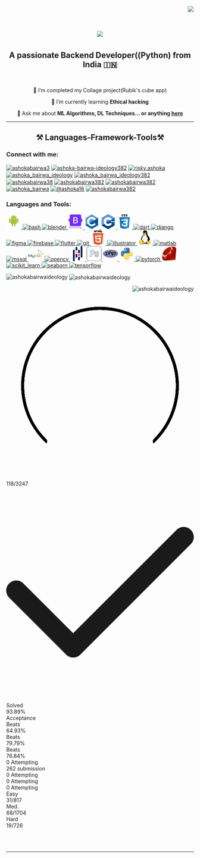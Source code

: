 

<!--
**ashokabairwaideology/ashokabairwaideology** is a ✨ _special_ ✨ repository because its `README.md` (this file) appears on your GitHub profile.

Here are some ideas to get you started:

- 🔭 I’m currently working on ...
- 🌱 I’m currently learning ...
- 👯 I’m looking to collaborate on ...
- 🤔 I’m looking for help with ...
- 💬 Ask me about ...
- 📫 How to reach me: ...
- 😄 Pronouns: ...
- ⚡ Fun fact: ...
-->
[//]: <> (Visitior Badge) 
<a href="![Visitors](https://api.visitorbadge.io/api/visitors?path=https%3A%2F%2Fgithub.com%2Fashokabairwaideology%2FHacking-tools-for-linux&labelColor=%2337d67a&countColor=%23ba68c8&style=flat-square)"><img align="right" src="https://api.visitorbadge.io/api/visitors?path=ashokanairwaideology382&labelColor=%23697689&countColor=%23d9e3f0" /></a><br/>

[//]: <> (Name Live Typing) 
<h1 align="center">
    <img src="https://readme-typing-svg.herokuapp.com/?font=Righteous&size=35&center=true&vCenter=true&width=700&height=100&duration=4000&lines=Hi+There!+🙏;+I'm+Ashoka+Bairwa!;" />
</h1>

[//]: <> (About) 
<h2 align="center">A passionate Backend Developer((Python) from India 🇮🇳</h2><br/>

<div align="center">
 
 🔭 I’m completed my Collage project(Rubik's cube app)
 
 🌱 I’m currently learning **Ethical hacking**

💬 Ask me about **ML Algorithms, DL Techniques... or anything [here]((https://github.com/ashokabairwaideology))**

 </div>



<hr/>


[//]: <> (Language Information)
<h2 align="center">⚒️ Languages-Framework-Tools⚒️</h2>
<h3 align="left">Connect with me:</h3>
<p align="left">
<a href="https://twitter.com/ashokabairwa3" target="blank"><img align="center" src="https://raw.githubusercontent.com/rahuldkjain/github-profile-readme-generator/master/src/images/icons/Social/twitter.svg" alt="ashokabairwa3" height="30" width="40" /></a>
<a href="https://linkedin.com/in/ashoka-bairwa-ideology382" target="blank"><img align="center" src="https://raw.githubusercontent.com/rahuldkjain/github-profile-readme-generator/master/src/images/icons/Social/linked-in-alt.svg" alt="ashoka-bairwa-ideology382" height="30" width="40" /></a>
<a href="https://fb.com/risky.ashoka" target="blank"><img align="center" src="https://raw.githubusercontent.com/rahuldkjain/github-profile-readme-generator/master/src/images/icons/Social/facebook.svg" alt="risky.ashoka" height="30" width="40" /></a>
<a href="https://instagram.com/ashoka_bairwa_ideology" target="blank"><img align="center" src="https://raw.githubusercontent.com/rahuldkjain/github-profile-readme-generator/master/src/images/icons/Social/instagram.svg" alt="ashoka_bairwa_ideology" height="30" width="40" /></a>
<a href="https://www.youtube.com/c/ashoka_bairwa_ideology382" target="blank"><img align="center" src="https://raw.githubusercontent.com/rahuldkjain/github-profile-readme-generator/master/src/images/icons/Social/youtube.svg" alt="ashoka_bairwa_ideology382" height="30" width="40" /></a>
<a href="https://www.codechef.com/users/ashokabairwa38" target="blank"><img align="center" src="https://cdn.jsdelivr.net/npm/simple-icons@3.1.0/icons/codechef.svg" alt="ashokabairwa38" height="30" width="40" /></a>
<a href="https://www.hackerrank.com/ashokabairwa382" target="blank"><img align="center" src="https://raw.githubusercontent.com/rahuldkjain/github-profile-readme-generator/master/src/images/icons/Social/hackerrank.svg" alt="ashokabairwa382" height="30" width="40" /></a>
<a href="https://codeforces.com/profile/ashokabairwa382" target="blank"><img align="center" src="https://raw.githubusercontent.com/rahuldkjain/github-profile-readme-generator/master/src/images/icons/Social/codeforces.svg" alt="ashokabairwa382" height="30" width="40" /></a>
<a href="https://www.leetcode.com/ashoka_bairwa" target="blank"><img align="center" src="https://raw.githubusercontent.com/rahuldkjain/github-profile-readme-generator/master/src/images/icons/Social/leet-code.svg" alt="ashoka_bairwa" height="30" width="40" /></a>
<a href="https://www.hackerearth.com/@ashoka16" target="blank"><img align="center" src="https://raw.githubusercontent.com/rahuldkjain/github-profile-readme-generator/master/src/images/icons/Social/hackerearth.svg" alt="@ashoka16" height="30" width="40" /></a>
<a href="https://auth.geeksforgeeks.org/user/ashokabairwa382" target="blank"><img align="center" src="https://raw.githubusercontent.com/rahuldkjain/github-profile-readme-generator/master/src/images/icons/Social/geeks-for-geeks.svg" alt="ashokabairwa382" height="30" width="40" /></a>
</p>

<h3 align="left">Languages and Tools:</h3>
<p align="left"> <a href="https://developer.android.com" target="_blank" rel="noreferrer"> <img src="https://raw.githubusercontent.com/devicons/devicon/master/icons/android/android-original-wordmark.svg" alt="android" width="40" height="40"/> </a> 
    <a href="https://www.gnu.org/software/bash/" target="_blank" rel="noreferrer"> <img src="https://www.vectorlogo.zone/logos/gnu_bash/gnu_bash-icon.svg" alt="bash" width="40" height="40"/> </a> 
    <a href="https://www.blender.org/" target="_blank" rel="noreferrer"><img src="https://download.blender.org/branding/community/blender_community_badge_white.svg" alt="blender" width="40" height="40"/> </a>
    <a href="https://getbootstrap.com" target="_blank" rel="noreferrer"> <img src="https://raw.githubusercontent.com/devicons/devicon/master/icons/bootstrap/bootstrap-plain-wordmark.svg" alt="bootstrap" width="40" height="40"/> </a>
    <a href="https://www.cprogramming.com/" target="_blank" rel="noreferrer"> <img src="https://raw.githubusercontent.com/devicons/devicon/master/icons/c/c-original.svg" alt="c" width="40" height="40"/> </a> 
    <a href="https://www.w3schools.com/cpp/" target="_blank" rel="noreferrer"> <img src="https://raw.githubusercontent.com/devicons/devicon/master/icons/cplusplus/cplusplus-original.svg" alt="cplusplus" width="40" height="40"/> </a>
    <a href="https://www.w3schools.com/css/" target="_blank" rel="noreferrer"> <img src="https://raw.githubusercontent.com/devicons/devicon/master/icons/css3/css3-original-wordmark.svg" alt="css3" width="40" height="40"/> </a> <a href="https://dart.dev" target="_blank" rel="noreferrer"> <img src="https://www.vectorlogo.zone/logos/dartlang/dartlang-icon.svg" alt="dart" width="40" height="40"/> </a>
    <a href="https://www.djangoproject.com/" target="_blank" rel="noreferrer"> <img src="https://cdn.worldvectorlogo.com/logos/django.svg" alt="django" width="40" height="40"/> </a>
    <a href="https://www.figma.com/" target="_blank" rel="noreferrer"> <img src="https://www.vectorlogo.zone/logos/figma/figma-icon.svg" alt="figma" width="40" height="40"/> </a> 
    <a href="https://firebase.google.com/" target="_blank" rel="noreferrer"> <img src="https://www.vectorlogo.zone/logos/firebase/firebase-icon.svg" alt="firebase" width="40" height="40"/> </a> 
    <a href="https://flutter.dev" target="_blank" rel="noreferrer"> <img src="https://www.vectorlogo.zone/logos/flutterio/flutterio-icon.svg" alt="flutter" width="40" height="40"/> </a> 
    <a href="https://git-scm.com/" target="_blank" rel="noreferrer"> <img src="https://www.vectorlogo.zone/logos/git-scm/git-scm-icon.svg" alt="git" width="40" height="40"/> </a>
    <a href="https://www.w3.org/html/" target="_blank" rel="noreferrer"> <img src="https://raw.githubusercontent.com/devicons/devicon/master/icons/html5/html5-original-wordmark.svg" alt="html5" width="40" height="40"/> </a>
    <a href="https://www.adobe.com/in/products/illustrator.html" target="_blank" rel="noreferrer"> <img src="https://www.vectorlogo.zone/logos/adobe_illustrator/adobe_illustrator-icon.svg" alt="illustrator" width="40" height="40"/> </a> 
    <a href="https://www.linux.org/" target="_blank" rel="noreferrer"> <img src="https://raw.githubusercontent.com/devicons/devicon/master/icons/linux/linux-original.svg" alt="linux" width="40" height="40"/> </a>
    <a href="https://www.mathworks.com/" target="_blank" rel="noreferrer"> <img src="https://upload.wikimedia.org/wikipedia/commons/2/21/Matlab_Logo.png" alt="matlab" width="40" height="40"/> </a> 
    <a href="https://www.microsoft.com/en-us/sql-server" target="_blank" rel="noreferrer"> <img src="https://www.svgrepo.com/show/303229/microsoft-sql-server-logo.svg" alt="mssql" width="40" height="40"/> </a>
    <a href="https://www.mysql.com/" target="_blank" rel="noreferrer"> <img src="https://raw.githubusercontent.com/devicons/devicon/master/icons/mysql/mysql-original-wordmark.svg" alt="mysql" width="40" height="40"/> </a> 
    <a href="https://opencv.org/" target="_blank" rel="noreferrer"> <img src="https://www.vectorlogo.zone/logos/opencv/opencv-icon.svg" alt="opencv" width="40" height="40"/> </a>
    <a href="https://pandas.pydata.org/" target="_blank" rel="noreferrer"> <img src="https://raw.githubusercontent.com/devicons/devicon/2ae2a900d2f041da66e950e4d48052658d850630/icons/pandas/pandas-original.svg" alt="pandas" width="40" height="40"/> </a>
    <a href="https://www.photoshop.com/en" target="_blank" rel="noreferrer"> <img src="https://raw.githubusercontent.com/devicons/devicon/master/icons/photoshop/photoshop-line.svg" alt="photoshop" width="40" height="40"/> </a> 
    <a href="https://www.php.net" target="_blank" rel="noreferrer"> <img src="https://raw.githubusercontent.com/devicons/devicon/master/icons/php/php-original.svg" alt="php" width="40" height="40"/> </a> 
    <a href="https://www.python.org" target="_blank" rel="noreferrer"> <img src="https://raw.githubusercontent.com/devicons/devicon/master/icons/python/python-original.svg" alt="python" width="40" height="40"/> </a> 
    <a href="https://pytorch.org/" target="_blank" rel="noreferrer"> <img src="https://www.vectorlogo.zone/logos/pytorch/pytorch-icon.svg" alt="pytorch" width="40" height="40"/> </a> 
    <a href="https://www.ruby-lang.org/en/" target="_blank" rel="noreferrer"> <img src="https://raw.githubusercontent.com/devicons/devicon/master/icons/ruby/ruby-original.svg" alt="ruby" width="40" height="40"/> </a>
    <a href="https://scikit-learn.org/" target="_blank" rel="noreferrer"> <img src="https://upload.wikimedia.org/wikipedia/commons/0/05/Scikit_learn_logo_small.svg" alt="scikit_learn" width="40" height="40"/> </a> 
    <a href="https://seaborn.pydata.org/" target="_blank" rel="noreferrer"> <img src="https://seaborn.pydata.org/_images/logo-mark-lightbg.svg" alt="seaborn" width="40" height="40"/> </a> 
    <a href="https://www.tensorflow.org" target="_blank" rel="noreferrer"> <img src="https://www.vectorlogo.zone/logos/tensorflow/tensorflow-icon.svg" alt="tensorflow" width="40" height="40"/> </a> </p>

<p><img align="left" src="https://github-readme-stats.vercel.app/api/top-langs?username=ashokabairwaideology&show_icons=true&locale=en&layout=compact" alt="ashokabairwaideology" /></p>

<p>&nbsp;<img align="center" src="https://github-readme-stats.vercel.app/api?username=ashokabairwaideology&show_icons=true&locale=en" alt="ashokabairwaideology" /></p>

<p><img align="right" src="https://github-readme-streak-stats.herokuapp.com/?user=ashokabairwaideology&" alt="ashokabairwaideology" /></p>

<div class="flex w-full gap-2 h-[148px]"><div class="rounded-sd-sm relative flex h-full flex-1 items-center justify-center overflow-hidden bg-layer-1 dark:bg-dark-layer-1 shadow-[unset]"><div class="relative aspect-[1/1] w-[160px] overflow-hidden"><div class="absolute left-1/2 top-1/2 h-[113%] w-[113%] translate-x-[-50%] translate-y-[-44%]"><svg viewBox="0 0 100 100" xmlns="http://www.w3.org/2000/svg" class="absolute left-0 top-0 h-full w-full fill-transparent"><defs><clipPath id="bar-mask"><path fill-rule="evenodd" clip-rule="evenodd" d="M21.3622 21.3622C5.54592 37.1784 5.54592 62.8216 21.3622 78.6378C21.9479 79.2236 21.9479 80.1734 21.3622 80.7591C20.7764 81.3449 19.8266 81.3449 19.2408 80.7591C2.25303 63.7713 2.25303 36.2287 19.2408 19.2409C36.2286 2.25305 63.7713 2.25305 80.7591 19.2409C97.7469 36.2287 97.7469 63.7713 80.7591 80.7591C80.1733 81.3449 79.2236 81.3449 78.6378 80.7591C78.052 80.1734 78.052 79.2236 78.6378 78.6378C94.454 62.8216 94.454 37.1784 78.6378 21.3622C62.8216 5.54594 37.1784 5.54594 21.3622 21.3622Z"></path></clipPath></defs><g clip-path="url(#bar-mask)"><g class="duration-400 origin-center translate-x-0 transition-all ease-[cubic-bezier(.6,1.37,.81,.97)]" style="--tw-rotate:225deg"><circle cx="50" cy="50" r="42" class="fill-transparent qa_6R duration-400 transition-all ease-[cubic-bezier(.6,1.37,.81,.97)] stroke-sd-easy/20" style="stroke-width: 3px; stroke-linecap: round; stroke-dasharray: 46.8309px, 217.169px; stroke-dashoffset: 66px;"></circle><circle cx="50" cy="50" r="42" class="fill-transparent qa_6R duration-400 transition-all ease-[cubic-bezier(.6,1.37,.81,.97)] stroke-sd-easy" style="stroke-width: 3px; stroke-linecap: round; stroke-dasharray: 1.77694px, 262.223px; stroke-dashoffset: 66px;"></circle></g><g class="duration-400 origin-center translate-x-0 transition-all ease-[cubic-bezier(.6,1.37,.81,.97)]" style="--tw-rotate: 296.9603634123807deg;"><circle cx="50" cy="50" r="42" class="fill-transparent qa_6R duration-400 transition-all ease-[cubic-bezier(.6,1.37,.81,.97)] stroke-sd-medium/20" style="stroke-width: 3px; stroke-linecap: round; stroke-dasharray: 97.6743px, 166.326px; stroke-dashoffset: 66px;"></circle><circle cx="50" cy="50" r="42" class="fill-transparent qa_6R duration-400 transition-all ease-[cubic-bezier(.6,1.37,.81,.97)] stroke-sd-medium" style="stroke-width: 3px; stroke-linecap: round; stroke-dasharray: 3.8978px, 260.102px; stroke-dashoffset: 66px;"></circle></g><g class="duration-400 origin-center translate-x-0 transition-all ease-[cubic-bezier(.6,1.37,.81,.97)]" style="--tw-rotate: 438.25260240221746deg;"><circle cx="50" cy="50" r="42" class="fill-transparent qa_6R duration-400 transition-all ease-[cubic-bezier(.6,1.37,.81,.97)] stroke-sd-hard/20" style="stroke-width: 3px; stroke-linecap: round; stroke-dasharray: 41.6148px, 222.385px; stroke-dashoffset: 66px;"></circle><circle cx="50" cy="50" r="42" class="fill-transparent qa_6R duration-400 transition-all ease-[cubic-bezier(.6,1.37,.81,.97)] stroke-sd-hard" style="stroke-width: 3px; stroke-linecap: round; stroke-dasharray: 1.08909px, 262.911px; stroke-dashoffset: 66px;"></circle></g></g></svg></div><div class="absolute inset-0"><div class="text-sd-foreground pointer-events-none absolute left-1/2 top-1/2 flex -translate-x-1/2 -translate-y-1/2 flex-col items-center gap-0.5 text-sm transition-opacity duration-200 opacity-100 delay-200"><div><span class="text-[30px] font-semibold leading-[32px]">118</span><span>/<!-- -->3247</span></div><div class="relative"><div class="text-[12px] leading-[normal] p-[1px] before:block before:h-3 before:w-3 text-sd-success absolute right-[calc(100%+2px)] top-1/2 -translate-y-1/2"><svg aria-hidden="true" focusable="false" data-prefix="far" data-icon="check" class="svg-inline--fa fa-check absolute left-1/2 top-1/2 -translate-x-1/2 -translate-y-1/2" role="img" xmlns="http://www.w3.org/2000/svg" viewBox="0 0 448 512"><path fill="currentColor" d="M441 103c9.4 9.4 9.4 24.6 0 33.9L177 401c-9.4 9.4-24.6 9.4-33.9 0L7 265c-9.4-9.4-9.4-24.6 0-33.9s24.6-9.4 33.9 0l119 119L407 103c9.4-9.4 24.6-9.4 33.9 0z"></path></svg></div>Solved</div></div><div class="text-sd-foreground pointer-events-none absolute left-1/2 top-1/2 flex -translate-x-1/2 -translate-y-1/2 flex-col items-center gap-0.5 text-sm transition-opacity duration-200 opacity-0"><div><span class="text-[30px] font-semibold leading-[32px]">93</span><span>.89<!-- -->%</span></div><div>Acceptance</div></div><div class="text-sd-foreground pointer-events-none absolute left-1/2 top-1/2 flex -translate-x-1/2 -translate-y-1/2 flex-col items-center gap-0.5 text-sm transition-opacity duration-200 opacity-0"><div>Beats</div><div><span class="text-[30px] font-semibold leading-[32px]">64</span><span>.93<!-- -->%</span></div></div><div class="text-sd-foreground pointer-events-none absolute left-1/2 top-1/2 flex -translate-x-1/2 -translate-y-1/2 flex-col items-center gap-0.5 text-sm transition-opacity duration-200 opacity-0"><div>Beats</div><div><span class="text-[30px] font-semibold leading-[32px]">79</span><span>.79<!-- -->%</span></div></div><div class="text-sd-foreground pointer-events-none absolute left-1/2 top-1/2 flex -translate-x-1/2 -translate-y-1/2 flex-col items-center gap-0.5 text-sm transition-opacity duration-200 opacity-0"><div>Beats</div><div><span class="text-[30px] font-semibold leading-[32px]">76</span><span>.84<!-- -->%</span></div></div><div class="text-sd-muted-foreground absolute bottom-[5%] left-1/2 -translate-x-1/2 whitespace-nowrap text-xs transition-opacity duration-200 opacity-100 delay-200"><span class="font-semibold">0</span><span> <!-- -->Attempting</span></div><div class="text-sd-muted-foreground absolute bottom-[5%] left-1/2 -translate-x-1/2 whitespace-nowrap text-xs transition-opacity duration-200 opacity-0"><span class="font-semibold">262</span><span> <!-- -->submission</span></div><div class="text-sd-muted-foreground absolute bottom-[5%] left-1/2 -translate-x-1/2 whitespace-nowrap text-xs transition-opacity duration-200 opacity-0"><span class="font-semibold">0</span><span> <!-- -->Attempting</span></div><div class="text-sd-muted-foreground absolute bottom-[5%] left-1/2 -translate-x-1/2 whitespace-nowrap text-xs transition-opacity duration-200 opacity-0"><span class="font-semibold">0</span><span> <!-- -->Attempting</span></div><div class="text-sd-muted-foreground absolute bottom-[5%] left-1/2 -translate-x-1/2 whitespace-nowrap text-xs transition-opacity duration-200 opacity-0"><span class="font-semibold">0</span><span> <!-- -->Attempting</span></div></div></div></div><div class="flex h-full w-[90px] flex-none flex-col gap-2"><div class="rounded-sd-sm flex w-full flex-1 flex-col items-center justify-center gap-0.5 shadow-[unset] bg-[rgba(0,0,0,0.02)] dark:bg-[rgba(255,255,255,0.06)]"><div class="text-xs font-medium text-sd-easy">Easy</div><div class="text-sd-foreground text-xs font-medium">31/817</div></div><div class="rounded-sd-sm flex w-full flex-1 flex-col items-center justify-center gap-0.5 shadow-[unset] bg-[rgba(0,0,0,0.02)] dark:bg-[rgba(255,255,255,0.06)]"><div class="text-xs font-medium text-sd-medium">Med.</div><div class="text-sd-foreground text-xs font-medium">68/1704</div></div><div class="rounded-sd-sm flex w-full flex-1 flex-col items-center justify-center gap-0.5 shadow-[unset] bg-[rgba(0,0,0,0.02)] dark:bg-[rgba(255,255,255,0.06)]"><div class="text-xs font-medium text-sd-hard">Hard</div><div class="text-sd-foreground text-xs font-medium">19/726</div></div></div></div>

<br/><br/>

<hr/>

<br/>





